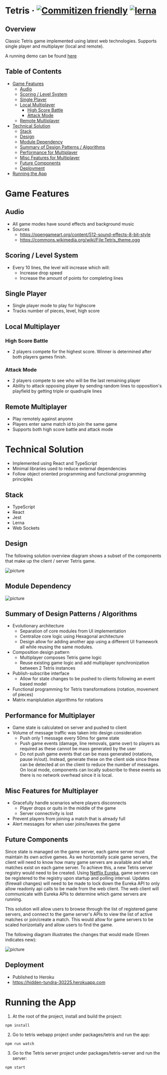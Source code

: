 # Tetris <!-- omit in toc --> &middot; [![Commitizen friendly](https://img.shields.io/badge/commitizen-friendly-brightgreen.svg)](http://commitizen.github.io/cz-cli/) [![lerna](https://img.shields.io/badge/maintained%20with-lerna-cc00ff.svg)](https://lernajs.io/)


## Overview <!-- omit in toc -->

Classic Tetris game implemented using latest web technologies. Supports single player and multiplayer (local and remote).

A running demo can be found [here](https://hidden-tundra-30225.herokuapp.com)

## Table of Contents <!-- omit in toc -->
- [Game Features](#game-features)
  - [Audio](#audio)
  - [Scoring / Level System](#scoring--level-system)
  - [Single Player](#single-player)
  - [Local Multiplayer](#local-multiplayer)
    - [High Score Battle](#high-score-battle)
    - [Attack Mode](#attack-mode)
  - [Remote Multiplayer](#remote-multiplayer)
- [Technical Solution](#technical-solution)
  - [Stack](#stack)
  - [Design](#design)
  - [Module Dependency](#module-dependency)
  - [Summary of Design Patterns / Algorithms](#summary-of-design-patterns--algorithms)
  - [Performance for Multiplayer](#performance-for-multiplayer)
  - [Misc Features for Multiplayer](#misc-features-for-multiplayer)
  - [Future Components](#future-components)
  - [Deployment](#deployment)
- [Running the App](#running-the-app)

# Game Features

## Audio

* All game modes have sound effects and background music
* Sources
  * https://opengameart.org/content/512-sound-effects-8-bit-style
  * https://commons.wikimedia.org/wiki/File:Tetris_theme.ogg

## Scoring / Level System

* Every 10 lines, the level will increase which will:
  * Increase drop speed
  * Increase the amount of points for completing lines

## Single Player

* Single player mode to play for highscore
* Tracks number of pieces, level, high score

## Local Multiplayer

### High Score Battle

* 2 players compete for the highest score. Winner is determined after both players games finish.

### Attack Mode

* 2 players compete to see who will be the last remaining player
* Ability to attack opposing player by sending random lines to opposition's playfield by getting triple or quadruple lines

## Remote Multiplayer

* Play remotely against anyone
* Players enter same match id to join the same game
* Supports both high score battle and attack mode

# Technical Solution

* Implemented using React and TypeScript
* Minimal libraries used to reduce external dependencies
* Follow object oriented programming and functional programming principles

## Stack

* TypeScript
* React
* Jest
* Lerna
* Web Sockets

## Design

The following solution overview diagram shows a subset of the components that make up the client / server Tetris game.

![picture](readme-assets/solution-overview.svg)

## Module Dependency

![picture](readme-assets/package-dependency.svg)

## Summary of Design Patterns / Algorithms

* Evolutionary architecture
  * Separation of core modules from UI implementation
  * Centralize core logic using Hexagonal architecture
  * Design allow for adding another app using a different UI framework all while reusing the same modules.
* Composition design pattern
  * Multiplayer composes Tetris game logic
  * Reuse existing game logic and add multiplayer synchronization between 2 Tetris instances
* Publish-subscribe interface
  * Allow for state changes to be pushed to clients following an event based model
* Functional programming for Tetris transformations (rotation, movement of pieces)
* Matrix maniplulation algorithms for rotations

## Performance for Multiplayer

* Game state is calculated on server and pushed to client
* Volume of message traffic was taken into design consideration
  * Push only 1 message every 50ms for game state
  * Push game events (damage, line removals, game over) to players as required as these cannot be mass generated by the user
  * Do not push game events that can be mass generated (rotations, pause in/out). Instead, generate these on the client side since these can be detected at on the client to reduce the number of messages. On local mode, components can locally subscribe to these events as there is no network overhead since it is local.

## Misc Features for Multiplayer

* Gracefully handle scenarios where players disconnects
  * Player drops or quits in the middle of the game
  * Server connectivity is lost
* Prevent players from joining a match that is already full
* Alert messages for when user joins/leaves the game

## Future Components

Since state is managed on the game server, each game server must maintain its own active games. As we horizontally scale game servers, the client will need to know how many game servers are available and what matches exist on each game server. To achieve this, a new Tetris server registry would need to be created. Using [Netflix Eureka](https://github.com/Netflix/eureka/wiki/Eureka-at-a-glance#high-level-architecture), game servers can be registered to the registry upon startup and polling interval. Updates (firewall changes) will need to be made to lock down the Eureka API to only allow readonly api calls to be made from the web client. The web client will communicate with Eureka APIs to determine which game servers are running.

This solution will allow users to browse through the list of registered game servers, and connect to the game server's APIs to view the list of active matches or join/create a match. This would allow for game servers to be scaled horizontally and allow users to find the game. 

The following diagram illustrates the changes that would made (Green indicates new):

![picture](readme-assets/future-server-registry.svg)

## Deployment

* Published to Heroku
* https://hidden-tundra-30225.herokuapp.com

# Running the App

1) At the root of the project, install and build the project:
```
npm install
```
2) Go to tetris webapp project under packages/tetris and run the app:
```
npm run watch
```
3) Go to the Tetris server project under packages/tetris-server and run the server:
```
npm start
```